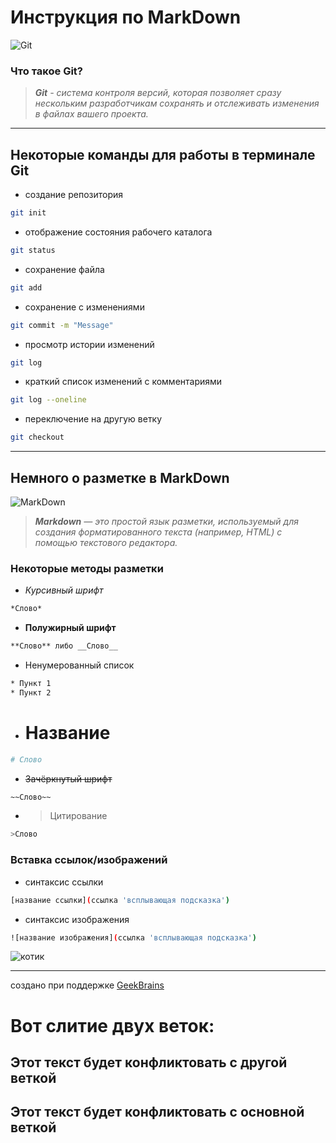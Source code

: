 # Инструкция по **MarkDown**

![Git](https://content.timeweb.com/assets/e41e86c7-bcc2-4740-a783-b2fd6ff6f839?width=1920&height=1080 'логотип Git')

### Что такое **Git**?

>***Git** - система контроля версий, которая позволяет сразу нескольким разработчикам сохранять и отслеживать изменения в файлах вашего проекта.*

---------------------
## Некоторые команды для работы в терминале **Git**

* создание репозитория
```sh
git init
```

* отображение состояния рабочего каталога
```sh
git status
```

* сохранение файла
```sh
git add
```

* сохранение с изменениями
```sh
git commit -m "Message"
```

* просмотр истории изменений
```sh
git log
```

* краткий список изменений с комментариями
```sh
git log --oneline
```

* переключение на другую ветку
```sh
git checkout
```

------------------
## Немного о разметке в **MarkDown**

![MarkDown](https://encrypted-tbn0.gstatic.com/images?q=tbn:ANd9GcRXmTyTEA53luoxWgJ9vjgQ4uzqrbC_UNzuSw&usqp=CAU 'логотип MarkDown')

>***Markdown** — это простой язык разметки, используемый для создания форматированного текста (например, HTML) с помощью текстового редактора.*

### Некоторые методы разметки

* *Курсивный шрифт*
```sh
*Слово*
```

* **Полужирный шрифт**
```sh
**Слово** либо __Слово__
```

* Ненумерованный список
```sh
* Пункт 1
* Пункт 2
```

* # Название
```sh
# Слово
```

* ~~Зачёркнутый шрифт~~
```sh
~~Слово~~
```

* >Цитирование
```sh
>Слово
```

### Вставка ссылок/изображений

* синтаксис ссылки
```sh
[название ссылки](ссылка 'всплывающая подсказка')
```

* синтаксис изображения
```sh
![название изображения](ссылка 'всплывающая подсказка')
```
![котик](https://i.pinimg.com/564x/61/24/c0/6124c0afb953619ae6613546ea39eeb8.jpg 'котииик')

---------------------
создано при поддержке [GeekBrains](https://gb.ru/ 'официальный сайт')

# Вот слитие двух веток:

## Этот текст будет конфликтовать с другой веткой
## Этот текст будет конфликтовать с основной веткой
